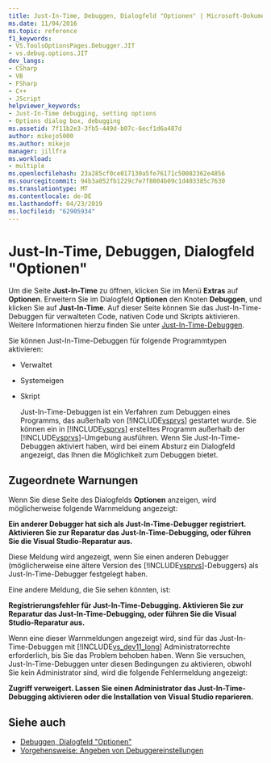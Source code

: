 ```yaml
---
title: Just-In-Time, Debuggen, Dialogfeld "Optionen" | Microsoft-Dokumentation
ms.date: 11/04/2016
ms.topic: reference
f1_keywords:
- VS.ToolsOptionsPages.Debugger.JIT
- vs.debug.options.JIT
dev_langs:
- CSharp
- VB
- FSharp
- C++
- JScript
helpviewer_keywords:
- Just-In-Time debugging, setting options
- Options dialog box, debugging
ms.assetid: 7f11b2e3-3fb5-449d-b07c-6ecf1d6a487d
author: mikejo5000
ms.author: mikejo
manager: jillfra
ms.workload:
- multiple
ms.openlocfilehash: 23a285cf0ce017130a5fe76171c50082362e4856
ms.sourcegitcommit: 94b3a052fb1229c7e7f8804b09c1d403385c7630
ms.translationtype: MT
ms.contentlocale: de-DE
ms.lasthandoff: 04/23/2019
ms.locfileid: "62905934"
---
```

# <a name="just-in-time-debugging-options-dialog-box"></a>Just-In-Time, Debuggen, Dialogfeld "Optionen"
Um die Seite **Just-In-Time** zu öffnen, klicken Sie im Menü **Extras** auf **Optionen**. Erweitern Sie im Dialogfeld **Optionen** den Knoten **Debuggen**, und klicken Sie auf **Just-In-Time**. Auf dieser Seite können Sie das Just-In-Time-Debuggen für verwalteten Code, nativen Code und Skripts aktivieren. Weitere Informationen hierzu finden Sie unter [Just-In-Time-Debuggen](../debugger/just-in-time-debugging-in-visual-studio.md).

 Sie können Just-In-Time-Debuggen für folgende Programmtypen aktivieren:

- Verwaltet

- Systemeigen

- Skript

  Just-In-Time-Debuggen ist ein Verfahren zum Debuggen eines Programms, das außerhalb von [!INCLUDE[vsprvs](../code-quality/includes/vsprvs_md.md)] gestartet wurde. Sie können ein in [!INCLUDE[vsprvs](../code-quality/includes/vsprvs_md.md)] erstelltes Programm außerhalb der [!INCLUDE[vsprvs](../code-quality/includes/vsprvs_md.md)]-Umgebung ausführen. Wenn Sie Just-In-Time-Debuggen aktiviert haben, wird bei einem Absturz ein Dialogfeld angezeigt, das Ihnen die Möglichkeit zum Debuggen bietet.

## <a name="associated-warnings"></a>Zugeordnete Warnungen
 Wenn Sie diese Seite des Dialogfelds **Optionen** anzeigen, wird möglicherweise folgende Warnmeldung angezeigt:

 **Ein anderer Debugger hat sich als Just-In-Time-Debugger registriert. Aktivieren Sie zur Reparatur das Just-In-Time-Debugging, oder führen Sie die Visual Studio-Reparatur aus.**

 Diese Meldung wird angezeigt, wenn Sie einen anderen Debugger (möglicherweise eine ältere Version des [!INCLUDE[vsprvs](../code-quality/includes/vsprvs_md.md)]-Debuggers) als Just-In-Time-Debugger festgelegt haben.

 Eine andere Meldung, die Sie sehen könnten, ist:

 **Registrierungsfehler für Just-In-Time-Debugging. Aktivieren Sie zur Reparatur das Just-In-Time-Debugging, oder führen Sie die Visual Studio-Reparatur aus.**

 Wenn eine dieser Warnmeldungen angezeigt wird, sind für das Just-In-Time-Debuggen mit [!INCLUDE[vs_dev11_long](../data-tools/includes/vs_dev11_long_md.md)] Administratorrechte erforderlich, bis Sie das Problem behoben haben. Wenn Sie versuchen, Just-In-Time-Debuggen unter diesen Bedingungen zu aktivieren, obwohl Sie kein Administrator sind, wird die folgende Fehlermeldung angezeigt:

 **Zugriff verweigert. Lassen Sie einen Administrator das Just-In-Time-Debugging aktivieren oder die Installation von Visual Studio reparieren.**

## <a name="see-also"></a>Siehe auch
- [Debuggen, Dialogfeld "Optionen"](../debugger/debugging-options-dialog-box.md)
- [Vorgehensweise: Angeben von Debuggereinstellungen](../debugger/how-to-specify-debugger-settings.md)